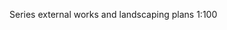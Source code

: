 <span class="transform-to-uppercase">Series external works and landscaping plans <span class="highlight-red">1:100</span></span>